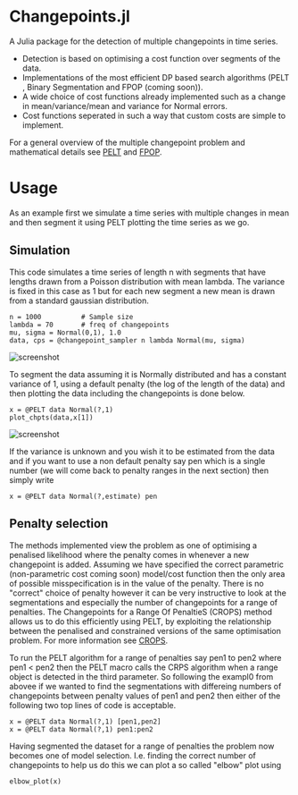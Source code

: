 # Changepoints.jl

A Julia package for the detection of multiple changepoints in time series.

- Detection is based on optimising a cost function over segments of the data.
- Implementations of the most efficient DP based search algorithms (PELT , Binary Segmentation and FPOP (coming soon)).
- A wide choice of cost functions already implemented such as a change in mean/variance/mean and variance for Normal errors.
- Cost functions seperated in such a way that custom costs are simple to implement.

For a general overview of the multiple changepoint problem and mathematical details see [PELT](http://arxiv.org/pdf/1101.1438.pdf) and [FPOP](http://arxiv.org/abs/1409.1842).

# Usage

As an example first we simulate a time series with multiple changes in mean and then segment it using PELT plotting the time series as we go.

## Simulation

This code simulates a time series of length n with segments that have lengths drawn from a Poisson distribution with mean lambda. The variance
is fixed in this case as 1 but for each new segment a new mean is drawn from a standard gaussian distribution.

```
n = 1000          # Sample size
lambda = 70       # freq of changepoints
mu, sigma = Normal(0,1), 1.0 
data, cps = @changepoint_sampler n lambda Normal(mu, sigma)
```

![screenshot](https://bitbucket.org/bardwell/changepoints.jl/raw/master/example.png)


To segment the data assuming it is Normally distributed and has a constant variance of 1, using a default penalty (the log of the length of the data) and then plotting the data
including the changepoints is done below.

```
x = @PELT data Normal(?,1)
plot_chpts(data,x[1]) 
```

![screenshot](https://bitbucket.org/bardwell/changepoints.jl/raw/master/example_pelt.png)


If the variance is unknown and you wish it to be estimated from the data and if you want to use a non default penalty say pen
which is a single number (we will come back to penalty ranges in the next section) then simply write

```
x = @PELT data Normal(?,estimate) pen
```


## Penalty selection

The methods implemented view the problem as one of optimising a penalised likelihood where the penalty comes in whenever a new changepoint is added. Assuming 
we have specified the correct parametric (non-parametric cost coming soon) model/cost function then the only area of possible misspecification is in the 
value of the penalty. There is no "correct" choice of penalty however it can be very instructive to look at the segmentations and especially the number of changepoints
for a range of penalties. The Changepoints for a Range Of PenaltieS (CROPS) method allows us to do this efficiently using PELT, by exploiting the relationship 
between the penalised and constrained versions of the same optimisation problem. For more information see [CROPS](http://arxiv.org/abs/1412.3617).

To run the PELT algorithm for a range of penalties say pen1 to pen2 where pen1 < pen2 then the PELT macro calls the CRPS algorithm when a range
object is detected in the third parameter. So following the exampl0 from abovee if we wanted to find the segmentations with differeing numbers of changepoints
between penalty values of pen1 and pen2 then either of the following two top lines of code is acceptable.

```
x = @PELT data Normal(?,1) [pen1,pen2]
x = @PELT data Normal(?,1) pen1:pen2
```

Having segmented the dataset for a range of penalties the problem now becomes one of model selection. I.e. finding the correct number of changepoints
to help us do this we can plot a so called "elbow" plot using

```
elbow_plot(x)
```
